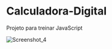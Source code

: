 # Calculadora-Digital

Projeto para treinar JavaScript

![Screenshot_4](https://user-images.githubusercontent.com/101435488/236629653-412cbb0a-dd52-44e4-9c48-6324e29c8b61.png)
